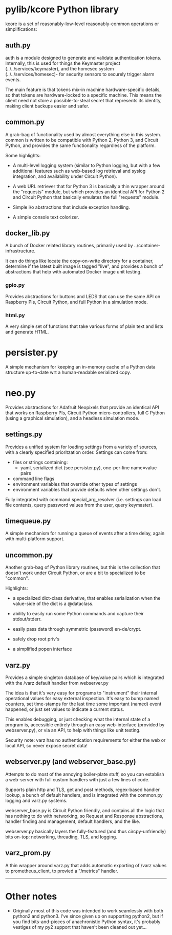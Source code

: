
# pylib/kcore Python library

kcore is a set of reasonably-low-level reasonably-common operations or
simplifications:


## auth.py

auth is a module designed to generate and validate authentication tokens.
Internally, this is used for things the Keymaster project
(../../services/keymaster), and the homesec system (../../services/homesec)-
for security sensors to securely trigger alarm events.

The main feature is that tokens mix-in machine hardware-specific details, so
that tokens are hardware-locked to a specific machine.  This means the client
need not store a possible-to-steal secret that represents its identity, making
client backups easier and safer.


## common.py

A grab-bag of functionality used by almost everything else in this system.
common is written to be compatible with Python 2, Python 3, and Circuit Python,
and provides the same functionality regardless of the platform.

Some highlights:

- A multi-level logging system (similar to Python logging, but with a few
  additional features such as web-based log retrieval and syslog integration,
  and availability under Circuit Python).

- A web URL retriever that for Python 3 is basically a thin wrapper around the
  "requests" module, but which provides an identical API for Python 2 and
  Circuit Python that basically emulates the full "requests" module.

- Simple i/o abstractions that include exception handling.

- A simple console text colorizer.


## docker_lib.py

A bunch of Docker related library routines, primarily used by
../container-infrastructure.

It can do things like locate the copy-on-write directory for a container,
determine if the latest built image is tagged "live", and provides a bunch of
abstractions that help with automated Docker image unit testing.


### gpio.py

Provides abstractions for buttons and LEDS that can use the same API on
Raspberry PIs, Circuit Python, and full Python in a simulation mode.


### html.py

A very simple set of functions that take various forms of plain text and lists
and generate HTML.


# persister.py

A simple mechanism for keeping an in-memory cache of a Python data structure
up-to-date wrt a human-readable serialized copy.


# neo.py

Provides abstractions for Adafruit Neopixels that provide an identical API
that works on Raspberry PIs, Circuit Python micro-controllers, full C Python
(using a graphical simulation), and a headless simulation mode.


## settings.py

Provides a unified system for loading settings from a variety of sources, with
a clearly specified prioritzation order.  Settings can come from:

- files or strings containing:
  - yaml, serialized dict (see persister.py), one-per-line name=value pairs
- command line flags
- environment variables that override other types of settings
- environment variables that provide defaults when other settings don't.

Fully integrated with command.special_arg_resolver (i.e. settings can load
file contents, query password values from the user, query keymaster).


## timequeue.py

A simple mechanism for running a queue of events after a time delay, again
with multi-platform support.


## uncommon.py

Another grab-bag of Python library routines, but this is the collection that
doesn't work under Circuit Python, or are a bit to specialized to be "common".

Highlights:

- a specialized dict-class derivative, that enables serialization when the
  value-side of the dict is a @dataclass.

- ability to easily run some Python commands and capture their stdout/stderr.

- easily pass data through symmetric (password) en-de/crypt.

- safely drop root priv's

- a simplified popen interface


## varz.py

Provides a simple singleton database of key/value pairs which is integrated
with the /varz default handler from webserver.py

The idea is that it's very easy for programs to "instrument" their internal
operational values for easy external inspection.  It's easy to bump named
counters, set time-stamps for the last time some important (named) event
happened, or just set values to indicate a current status.

This enables debugging, or just checking what the internal state of a program
is, accessible entirely through an easy web-interface (provided by
webserver.py), or via an API, to help with things like unit testing.

Security note: varz has no authentication requirements for either the web or
local API, so never expose secret data!


## webserver.py (and webserver_base.py)

Attempts to do most of the annoying boiler-plate stuff, so you can establish a
web-server with full custom handlers with just a few lines of code.

Supports plain http and TLS, get and post methods, regex-based handler lookup,
a bunch of default handlers, and is integrated with the common.py logging and
varz.py systems.

webserver_base.py is Circuit Python friendly, and contains all the logic that
has nothing to do with networking, so Request and Response abstractions,
handler finding and management, default handlers, and the like.

webserver.py basically layers the fully-featured (and thus circpy-unfriendly)
bits on-top: networking, threading, TLS, and logging.


## varz_prom.py

A thin wrapper around varz.py that adds automatic exporting of /varz values
to prometheus_client, to provied a "/metrics" handler.


- - -

# Other notes

- Originally most of this code was intended to work seamlessly with both
  python2 and python3.  I've since given up on supporting python2, but if you
  find bits-and-pieces of anachronistic Python syntax, it's probably vestiges
  of my py2 support that haven't been cleaned out yet...
